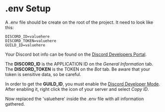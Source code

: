 # .env Setup

A .env file should be create on the root of the project. It need to look like this:

```
DISCORD_ID=valuehere
DISCORD_TOKEN=valuehere
GUILD_ID=valuehere
```

Your Discord bot info can be found on the [Discord Developers Portal](https://discord.com/developers). 

The **DISCORD_ID** is the APPLICATION ID on the *General Information* tab. The **DISCORD_TOKEN** is the TOKEN on the *Bot* tab. Be aware that your token is sensitive data, so be careful.

In order to get the **GUILD_ID**, you must enable the [Discord Developer Mode](https://discord.com/developers/docs/game-sdk/store#application-test-mode). After enabling it, right click the icon of your server and select *Copy ID*.

Now replaced the 'valuehere' inside the .env file with all information gathered.
